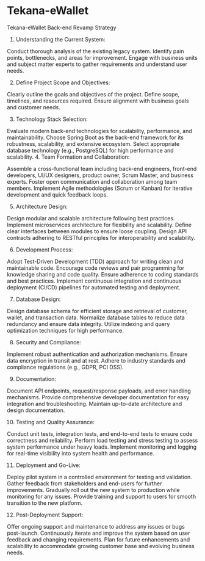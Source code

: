 # Tekana-eWallet

Tekana-eWallet Back-end Revamp Strategy

1. Understanding the Current System:

Conduct thorough analysis of the existing legacy system.
Identify pain points, bottlenecks, and areas for improvement.
Engage with business units and subject matter experts to gather requirements and understand user needs.

2. Define Project Scope and Objectives:

Clearly outline the goals and objectives of the project.
Define scope, timelines, and resources required.
Ensure alignment with business goals and customer needs.

3. Technology Stack Selection:

Evaluate modern back-end technologies for scalability, performance, and maintainability.
Choose Spring Boot as the back-end framework for its robustness, scalability, and extensive ecosystem.
Select appropriate database technology (e.g., PostgreSQL) for high performance and scalability.
4. Team Formation and Collaboration:

Assemble a cross-functional team including back-end engineers, front-end developers, UI/UX designers, product owner, Scrum Master, and business experts.
Foster open communication and collaboration among team members.
Implement Agile methodologies (Scrum or Kanban) for iterative development and quick feedback loops.

5. Architecture Design:

Design modular and scalable architecture following best practices.
Implement microservices architecture for flexibility and scalability.
Define clear interfaces between modules to ensure loose coupling.
Design API contracts adhering to RESTful principles for interoperability and scalability.

6. Development Process:

Adopt Test-Driven Development (TDD) approach for writing clean and maintainable code.
Encourage code reviews and pair programming for knowledge sharing and code quality.
Ensure adherence to coding standards and best practices.
Implement continuous integration and continuous deployment (CI/CD) pipelines for automated testing and deployment.

7. Database Design:

Design database schema for efficient storage and retrieval of customer, wallet, and transaction data.
Normalize database tables to reduce data redundancy and ensure data integrity.
Utilize indexing and query optimization techniques for high performance.

8. Security and Compliance:

Implement robust authentication and authorization mechanisms.
Ensure data encryption in transit and at rest.
Adhere to industry standards and compliance regulations (e.g., GDPR, PCI DSS).

9. Documentation:

Document API endpoints, request/response payloads, and error handling mechanisms.
Provide comprehensive developer documentation for easy integration and troubleshooting.
Maintain up-to-date architecture and design documentation.

10. Testing and Quality Assurance:

Conduct unit tests, integration tests, and end-to-end tests to ensure code correctness and reliability.
Perform load testing and stress testing to assess system performance under heavy loads.
Implement monitoring and logging for real-time visibility into system health and performance.

11. Deployment and Go-Live:

Deploy pilot system in a controlled environment for testing and validation.
Gather feedback from stakeholders and end-users for further improvements.
Gradually roll out the new system to production while monitoring for any issues.
Provide training and support to users for smooth transition to the new platform.

12. Post-Deployment Support:

Offer ongoing support and maintenance to address any issues or bugs post-launch.
Continuously iterate and improve the system based on user feedback and changing requirements.
Plan for future enhancements and scalability to accommodate growing customer base and evolving business needs.
